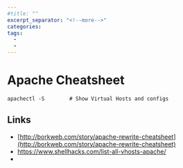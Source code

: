 ```yaml
---
#title: ""
excerpt_separator: "<!--more-->"
categories:
tags:
  - 
  - 
---
```



# Apache Cheatsheet

```
apachectl -S        # Show Virtual Hosts and configs
```

## Links

* [http://borkweb.com/story/apache-rewrite-cheatsheet](http://borkweb.com/story/apache-rewrite-cheatsheet)
* https://www.shellhacks.com/list-all-vhosts-apache/
* 


